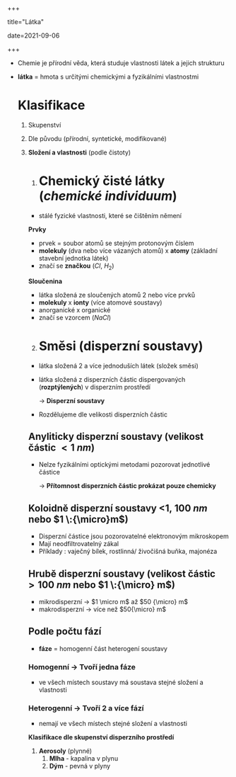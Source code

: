 +++

title="Látka"

date=2021-09-06

+++

- Chemie je přírodní věda, která studuje vlastnosti látek a jejich strukturu

- **látka** = hmota s určitými chemickými a fyzikálními vlastnostmi

  # Klasifikace

  1. Skupenství

  2. Dle původu (přírodní, syntetické, modifikované)

  3. **Složení a vlastnosti** (podle čistoty)

     1. # Chemický čisté látky (*chemické individuum*)

     - stálé fyzické vlastnosti, které se čištěním němení

     **Prvky**

     - prvek = soubor atomů se stejným protonovým číslem
     - **molekuly** (dva nebo více vázaných atomů) x **atomy** (základní stavební jednotka látek)
     - značí se **značkou** ($Cl, \: H_2$)

     **Sloučenina**

     - látka složená ze sloučených atomů 2 nebo více prvků
     - **molekuly** x **ionty** (více atomové soustavy)
     - anorganické x organické
     - značí se vzorcem ($NaCl$)

     2. # Směsi (disperzní soustavy)

     - látka složená 2 a více jednoduších látek (složek směsi)

     - látka složená z disperzních částic dispergovaných (**rozptýlených**) v disperzním prostředí

       $\to$ **Disperzní soustavy**

     - Rozdělujeme dle velikosti disperzních částic

     ## Anyliticky disperzní soustavy (velikost částic $<1\:nm$)

     - Nelze fyzikálními optickými metodami pozorovat jednotlivé částice

       $\to$ **Přítomnost disperzních částic prokázat pouze chemicky**

     ## Koloidně disperzní soustavy <$1,\:100\:nm$ nebo $1 \:{\micro}m$)

     - Disperzní částice jsou pozorovatelné elektronovým mikroskopem
     - Mají neodfiltrovatelný zákal
     - Příklady : vaječný bílek, rostlinná/ živočišná buňka, majonéza

     ## Hrubě disperzní soustavy (velikost částic $>100\:nm$  nebo $1 \:{\micro} m$)

     - mikrodisperzní $\to$ $1 \micro m$ až $50 {\micro} m$
     - makrodisperzní $\to$ více než $50{\micro} m$

     ## Podle počtu fází

     - **fáze** = homogenní část heterogení soustavy

     ### Homogenní $\to$ Tvoří jedna fáze

     - ve všech místech soustavy má soustava stejné složení a vlastnosti

     ### Heterogenní $\to$ Tvoří 2 a více fází

     - nemají ve všech místech stejné složení a vlastnosti

     **Klasifikace dle skupenství disperzního prostředí**

     1. **Aerosoly** (plynné)
        1. **Mlha** - kapalina v plynu
        2. **Dým** - pevná v plyny

     
